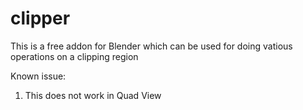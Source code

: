 # clipper

This is a free addon for Blender which can be used for doing vatious operations on a clipping region

Known issue:
1. This does not work in Quad View
